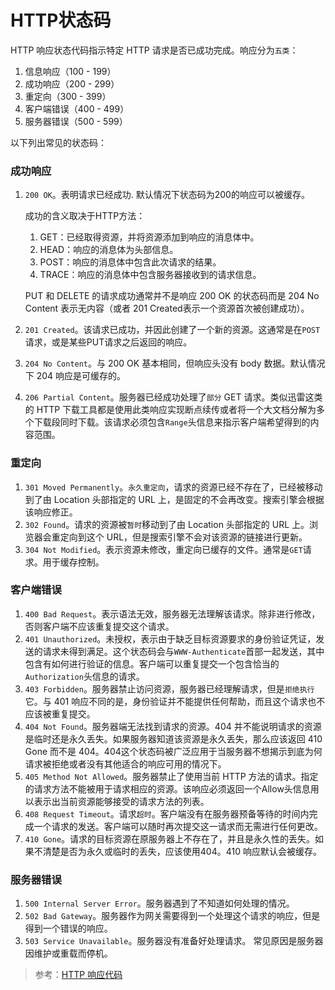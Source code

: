 # HTTP状态码

HTTP 响应状态代码指示特定 HTTP 请求是否已成功完成。响应分为`五类`：

1. 信息响应（100 - 199）
2. 成功响应（200 - 299）
3. 重定向（300 - 399）
4. 客户端错误（400 - 499）
5. 服务器错误（500 - 599）

以下列出常见的状态码：

### 成功响应

1. `200 OK`。表明请求已经成功. 默认情况下状态码为200的响应可以被缓存。

    成功的含义取决于HTTP方法：
    1. GET：已经取得资源，并将资源添加到响应的消息体中。
    2. HEAD：响应的消息体为头部信息。
    3. POST：响应的消息体中包含此次请求的结果。
    4. TRACE：响应的消息体中包含服务器接收到的请求信息。

    PUT 和 DELETE 的请求成功通常并不是响应 200 OK 的状态码而是 204 No Content 表示无内容（或者  201  Created表示一个资源首次被创建成功）。
2. `201 Created`。该请求已成功，并因此创建了一个新的资源。这通常是在`POST`请求，或是某些PUT请求之后返回的响应。
3. `204 No Content`。与 200 OK 基本相同，但响应头没有 body 数据。默认情况下 204 响应是可缓存的。
4. `206 Partial Content`。服务器已经成功处理了`部分` GET 请求。类似迅雷这类的 HTTP 下载工具都是使用此类响应实现断点续传或者将一个大文档分解为多个下载段同时下载。该请求必须包含`Range`头信息来指示客户端希望得到的内容范围。

### 重定向

1. `301 Moved Permanently`。`永久重定向`，请求的资源已经不存在了，已经被移动到了由 Location 头部指定的 URL 上，是固定的不会再改变。搜索引擎会根据该响应修正。
2. `302 Found`。请求的资源被`暂时`移动到了由 Location 头部指定的 URL 上。浏览器会重定向到这个 URL，但是搜索引擎不会对该资源的链接进行更新。
3. `304 Not Modified`。表示资源未修改，重定向已缓存的文件。通常是`GET`请求。用于缓存控制。

### 客户端错误

1. `400 Bad Request`。表示语法无效，服务器无法理解该请求。除非进行修改，否则客户端不应该重复提交这个请求。
2. `401 Unauthorized`。未授权，表示由于缺乏目标资源要求的身份验证凭证，发送的请求未得到满足。这个状态码会与`WWW-Authenticate`首部一起发送，其中包含有如何进行验证的信息。客户端可以重复提交一个包含恰当的`Authorization`头信息的请求。
3. `403 Forbidden`。服务器禁止访问资源，服务器已经理解请求，但是`拒绝执行`它。与 401 响应不同的是，身份验证并不能提供任何帮助，而且这个请求也不应该被重复提交。
4. `404 Not Found`。服务器端无法找到请求的资源。404 并不能说明请求的资源是临时还是永久丢失。如果服务器知道该资源是永久丢失，那么应该返回 410 Gone 而不是 404。404这个状态码被广泛应用于当服务器不想揭示到底为何请求被拒绝或者没有其他适合的响应可用的情况下。
5. `405 Method Not Allowed`。服务器禁止了使用当前 HTTP 方法的请求。指定的请求方法不能被用于请求相应的资源。该响应必须返回一个Allow头信息用以表示出当前资源能够接受的请求方法的列表。
6. `408 Request Timeout`。请求`超时`。客户端没有在服务器预备等待的时间内完成一个请求的发送。客户端可以随时再次提交这一请求而无需进行任何更改。
7. `410 Gone`。请求的目标资源在原服务器上不存在了，并且是永久性的丢失。如果不清楚是否为永久或临时的丢失，应该使用404。410 响应默认会被缓存。

### 服务器错误

1. `500 Internal Server Error`。服务器遇到了不知道如何处理的情况。
2. `502 Bad Gateway`。服务器作为网关需要得到一个处理这个请求的响应，但是得到一个错误的响应。
3. `503 Service Unavailable`。服务器没有准备好处理请求。 常见原因是服务器因维护或重载而停机。 

> 参考：[HTTP 响应代码](https://developer.mozilla.org/zh-CN/docs/Web/HTTP/Status)
